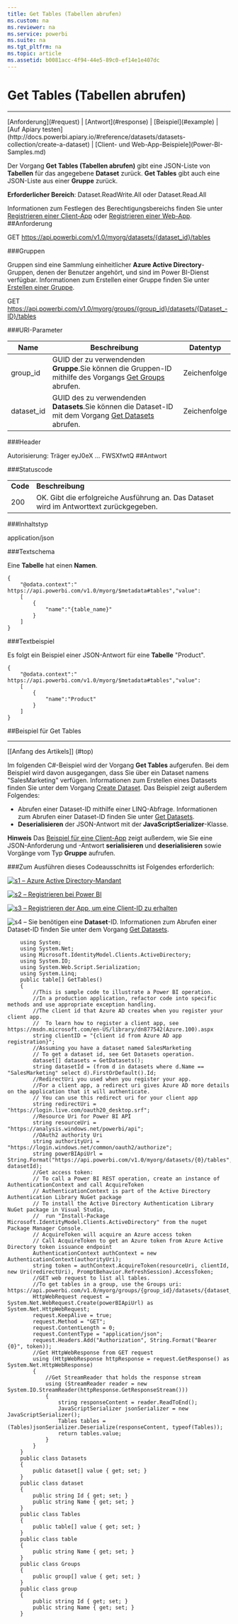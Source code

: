 ```yaml
---
title: Get Tables (Tabellen abrufen)
ms.custom: na
ms.reviewer: na
ms.service: powerbi
ms.suite: na
ms.tgt_pltfrm: na
ms.topic: article
ms.assetid: b0081acc-4f94-44e5-89c0-ef14e1e407dc
---
```

# Get Tables (Tabellen abrufen)
---

<a name="top"/>
[Anforderung](#request) | [Antwort](#response) | [Beispiel](#example) | [Auf Apiary testen](http://docs.powerbi.apiary.io/#reference/datasets/datasets-collection/create-a-dataset) | [Client- und Web-App-Beispiele](Power-BI-Samples.md)

Der Vorgang **Get Tables (Tabellen abrufen)** gibt eine JSON-Liste von **Tabellen** für das angegebene **Dataset** zurück.
**Get Tables** gibt auch eine JSON-Liste aus einer **Gruppe** zurück.

**Erforderlicher Bereich**: Dataset.ReadWrite.All oder Dataset.Read.All

Informationen zum Festlegen des Berechtigungsbereichs finden Sie unter [Registrieren einer Client-App](https://msdn.microsoft.com/en-US/library/dn877542.aspx) oder [Registrieren einer Web-App](https://msdn.microsoft.com/en-us/library/dn985955.aspx).
<a name="request"/>
##Anforderung

GET https://api.powerbi.com/v1.0/myorg/datasets/{dataset_id}/tables

###Gruppen

Gruppen sind eine Sammlung einheitlicher **Azure Active Directory**-Gruppen, denen der Benutzer angehört, und sind im Power BI-Dienst verfügbar.
Informationen zum Erstellen einer Gruppe finden Sie unter [Erstellen einer Gruppe](https://support.powerbi.com/knowledgebase/articles/654250).

GET https://api.powerbi.com/v1.0/myorg/groups/{group_id}/datasets/{Dataset_-ID}/tables

###URI-Parameter

| Name| Beschreibung| Datentyp|
|-|-|-|
| group_id| GUID der zu verwendenden **Gruppe**.Sie können die Gruppen-ID mithilfe des Vorgangs [Get Groups](Get-Groups.md) abrufen.| Zeichenfolge|
| dataset_id| GUID des zu verwendenden **Datasets**.Sie können die Dataset-ID mit dem Vorgang [Get Datasets](Get-Datasets.md) abrufen.| Zeichenfolge|
###Header

Autorisierung: Träger eyJ0eX ... FWSXfwtQ
<a name="response"/>
##Antwort

###Statuscode

<table>
  <tr>
    <td>
      <b>Code</b>
    </td>
    <td>
      <b>Beschreibung</b>
    </td>
  </tr>
  <tr>
    <td>200</td>
    <td>OK. Gibt die erfolgreiche Ausführung an. Das Dataset wird im Antworttext zurückgegeben.</td>
  </tr>
</table>

###Inhaltstyp

application/json

###Textschema

Eine **Tabelle** hat einen **Namen**.

    {
        "@odata.context":" https://api.powerbi.com/v1.0/myorg/$metadata#tables","value":
        [
            {
                "name":"{table_name}"
            }
        ]
    }

###Textbeispiel

Es folgt ein Beispiel einer JSON-Antwort für eine **Tabelle** "Product".

    {
        "@odata.context":" https://api.powerbi.com/v1.0/myorg/$metadata#tables","value":
        [
            {
                "name":"Product"
            }
        ]
    }

<a name="example"/>
##Beispiel für Get Tables

---

[[Anfang des Artikels]] (#top)

Im folgenden C#-Beispiel wird der Vorgang **Get Tables** aufgerufen.
Bei dem Beispiel wird davon ausgegangen, dass Sie über ein Dataset namens "SalesMarketing" verfügen.
Informationen zum Erstellen eines Datasets finden Sie unter dem Vorgang [Create Dataset](Create-Dataset.md).
Das Beispiel zeigt außerdem Folgendes:

- Abrufen einer Dataset-ID mithilfe einer LINQ-Abfrage.
    Informationen zum Abrufen einer Dataset-ID finden Sie unter [Get Datasets](Get-Datasets.md).
- **Deserialisieren** der JSON-Antwort mit der **JavaScriptSerializer**-Klasse.

**Hinweis** Das [Beispiel für eine Client-App](Power-BI-client-app-sample.md) zeigt außerdem, wie Sie eine JSON-Anforderung und -Antwort **serialisieren** und **deserialisieren** sowie Vorgänge vom Typ **Gruppe** aufrufen.

###Zum Ausführen dieses Codeausschnitts ist Folgendes erforderlich:

[![s1](../Image/Samples-1.png) – Azure Active Directory-Mandant](Create+an+Azure+Active+Directory+tenant.md)

[![s2](../Image/Samples-2.png) – Registrieren bei Power BI](https://powerbi.microsoft.com)

[![s3](../Image/Samples-3.png) – Registrieren der App, um eine Client-ID zu erhalten](Register+a+client+app.md)

![s4](../Image/Samples-4.png) – Sie benötigen eine **Dataset**-ID.
Informationen zum Abrufen einer Dataset-ID finden Sie unter dem Vorgang [Get Datasets](Get-Datasets.md).



        using System;
        using System.Net;
        using Microsoft.IdentityModel.Clients.ActiveDirectory;
        using System.IO;
        using System.Web.Script.Serialization;
        using System.Linq;
        public table[] GetTables()
        {
            //This is sample code to illustrate a Power BI operation. 
            //In a production application, refactor code into specific methods and use appropriate exception handling.
            //The client id that Azure AD creates when you register your client app.
            //  To learn how to register a client app, see https://msdn.microsoft.com/en-US/library/dn877542(Azure.100).aspx  
            string clientID = "{client id from Azure AD app registration}";
            //Assuming you have a dataset named SalesMarketing
            // To get a dataset id, see Get Datasets operation.           
            dataset[] datasets = GetDatasets();
            string datasetId = (from d in datasets where d.Name == "SalesMarketing" select d).FirstOrDefault().Id;
            //RedirectUri you used when you register your app.
            //For a client app, a redirect uri gives Azure AD more details on the application that it will authenticate.
            // You can use this redirect uri for your client app
            string redirectUri = "https://login.live.com/oauth20_desktop.srf";
            //Resource Uri for Power BI API
            string resourceUri = "https://analysis.windows.net/powerbi/api";
            //OAuth2 authority Uri
            string authorityUri = "https://login.windows.net/common/oauth2/authorize";
            string powerBIApiUrl = String.Format("https://api.powerbi.com/v1.0/myorg/datasets/{0}/tables", datasetId);
            //Get access token: 
            // To call a Power BI REST operation, create an instance of AuthenticationContext and call AcquireToken
            // AuthenticationContext is part of the Active Directory Authentication Library NuGet package
            // To install the Active Directory Authentication Library NuGet package in Visual Studio, 
            //  run "Install-Package Microsoft.IdentityModel.Clients.ActiveDirectory" from the nuget Package Manager Console.
            // AcquireToken will acquire an Azure access token
            // Call AcquireToken to get an Azure token from Azure Active Directory token issuance endpoint
            AuthenticationContext authContext = new AuthenticationContext(authorityUri);
            string token = authContext.AcquireToken(resourceUri, clientId, new Uri(redirectUri), PromptBehavior.RefreshSession).AccessToken;
            //GET web request to list all tables.
            //To get tables in a group, use the Groups uri: https://api.powerbi.com/v1.0/myorg/groups/{group_id}/datasets/{dataset_id}/tables
            HttpWebRequest request = System.Net.WebRequest.Create(powerBIApiUrl) as System.Net.HttpWebRequest;
            request.KeepAlive = true;
            request.Method = "GET";
            request.ContentLength = 0;
            request.ContentType = "application/json";
            request.Headers.Add("Authorization", String.Format("Bearer {0}", token));
            //Get HttpWebResponse from GET request
            using (HttpWebResponse httpResponse = request.GetResponse() as System.Net.HttpWebResponse)
            {
                //Get StreamReader that holds the response stream
                using (StreamReader reader = new System.IO.StreamReader(httpResponse.GetResponseStream()))
                {
                    string responseContent = reader.ReadToEnd();
                    JavaScriptSerializer jsonSerializer = new JavaScriptSerializer();
                    Tables tables = (Tables)jsonSerializer.Deserialize(responseContent, typeof(Tables));
                    return tables.value;
                }
            }
        }
        public class Datasets
        {
            public dataset[] value { get; set; }
        }
        public class dataset
        {
            public string Id { get; set; }
            public string Name { get; set; }
        }
        public class Tables
        {
            public table[] value { get; set; }
        }
        public class table
        {
            public string Name { get; set; }
        }
        public class Groups
        {
            public group[] value { get; set; }
        }
        public class group
        {
            public string Id { get; set; }
            public string Name { get; set; }
        }     


